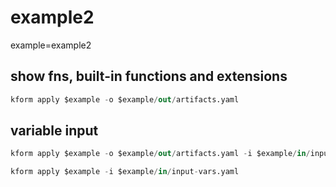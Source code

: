 # example2 

example=example2

## show fns, built-in functions and extensions

```s
kform apply $example -o $example/out/artifacts.yaml
```

## variable input

```s
kform apply $example -o $example/out/artifacts.yaml -i $example/in/input-vars.yaml
```

```s
kform apply $example -i $example/in/input-vars.yaml
```